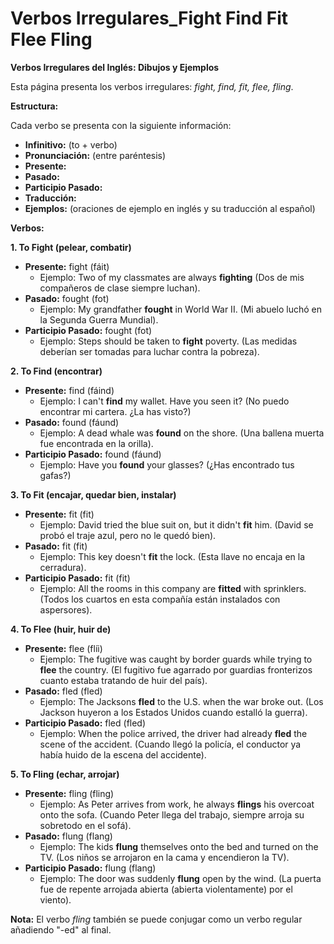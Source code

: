 # Verbos Irregulares_Fight Find Fit Flee Fling



**Verbos Irregulares del Inglés: Dibujos y Ejemplos**

Esta página presenta los verbos irregulares: *fight, find, fit, flee, fling*.

**Estructura:**

Cada verbo se presenta con la siguiente información:

*   **Infinitivo:** (to + verbo)
*   **Pronunciación:** (entre paréntesis)
*   **Presente:**
*   **Pasado:**
*   **Participio Pasado:**
*   **Traducción:**
*   **Ejemplos:** (oraciones de ejemplo en inglés y su traducción al español)

**Verbos:**

**1. To Fight (pelear, combatir)**

*   **Presente:** fight (fáit)
    *   Ejemplo: Two of my classmates are always **fighting** (Dos de mis compañeros de clase siempre luchan).
*   **Pasado:** fought (fot)
    *   Ejemplo: My grandfather **fought** in World War II. (Mi abuelo luchó en la Segunda Guerra Mundial).
*   **Participio Pasado:** fought (fot)
    *   Ejemplo: Steps should be taken to **fight** poverty. (Las medidas deberían ser tomadas para luchar contra la pobreza).

**2. To Find (encontrar)**

*   **Presente:** find (fáind)
    *   Ejemplo: I can't **find** my wallet. Have you seen it? (No puedo encontrar mi cartera. ¿La has visto?)
*   **Pasado:** found (fáund)
    *   Ejemplo: A dead whale was **found** on the shore. (Una ballena muerta fue encontrada en la orilla).
*   **Participio Pasado:** found (fáund)
    *   Ejemplo: Have you **found** your glasses? (¿Has encontrado tus gafas?)

**3. To Fit (encajar, quedar bien, instalar)**

*   **Presente:** fit (fit)
    *   Ejemplo: David tried the blue suit on, but it didn't **fit** him. (David se probó el traje azul, pero no le quedó bien).
*   **Pasado:** fit (fit)
    *   Ejemplo: This key doesn't **fit** the lock. (Esta llave no encaja en la cerradura).
*   **Participio Pasado:** fit (fit)
    *   Ejemplo: All the rooms in this company are **fitted** with sprinklers. (Todos los cuartos en esta compañía están instalados con aspersores).

**4. To Flee (huir, huir de)**

*   **Presente:** flee (flíi)
    *   Ejemplo: The fugitive was caught by border guards while trying to **flee** the country. (El fugitivo fue agarrado por guardias fronterizos cuanto estaba tratando de huir del país).
*   **Pasado:** fled (fled)
    *   Ejemplo: The Jacksons **fled** to the U.S. when the war broke out. (Los Jackson huyeron a los Estados Unidos cuando estalló la guerra).
*   **Participio Pasado:** fled (fled)
    *   Ejemplo: When the police arrived, the driver had already **fled** the scene of the accident. (Cuando llegó la policía, el conductor ya había huido de la escena del accidente).

**5. To Fling (echar, arrojar)**

*   **Presente:** fling (fling)
    *   Ejemplo: As Peter arrives from work, he always **flings** his overcoat onto the sofa. (Cuando Peter llega del trabajo, siempre arroja su sobretodo en el sofá).
*   **Pasado:** flung (flang)
    *   Ejemplo: The kids **flung** themselves onto the bed and turned on the TV. (Los niños se arrojaron en la cama y encendieron la TV).
*   **Participio Pasado:** flung (flang)
    *   Ejemplo: The door was suddenly **flung** open by the wind. (La puerta fue de repente arrojada abierta (abierta violentamente) por el viento).

**Nota:** El verbo *fling* también se puede conjugar como un verbo regular añadiendo "-ed" al final.
